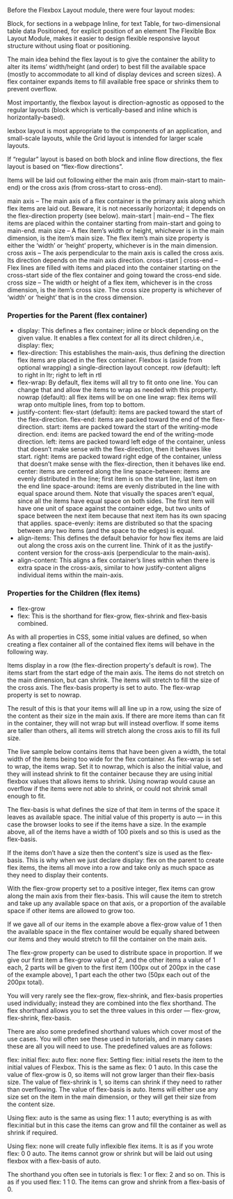 Before the Flexbox Layout module, there were four layout modes:

Block, for sections in a webpage
Inline, for text
Table, for two-dimensional table data
Positioned, for explicit position of an element
The Flexible Box Layout Module, makes it easier to design flexible responsive layout structure without using float or positioning.

The main idea behind the flex layout is to give the container the ability to alter its items’ width/height (and order) to best fill the available space (mostly to accommodate to all kind of display devices and screen sizes). A flex container expands items to fill available free space or shrinks them to prevent overflow.

Most importantly, the flexbox layout is direction-agnostic as opposed to the regular layouts (block which is vertically-based and inline which is horizontally-based).

lexbox layout is most appropriate to the components of an application, and small-scale layouts, while the Grid layout is intended for larger scale layouts.

If “regular” layout is based on both block and inline flow directions, the flex layout is based on “flex-flow directions”.

Items will be laid out following either the main axis (from main-start to main-end) or the cross axis (from cross-start to cross-end).

main axis – The main axis of a flex container is the primary axis along which flex items are laid out. Beware, it is not necessarily horizontal; it depends on the flex-direction property (see below).
main-start | main-end – The flex items are placed within the container starting from main-start and going to main-end.
main size – A flex item’s width or height, whichever is in the main dimension, is the item’s main size. The flex item’s main size property is either the ‘width’ or ‘height’ property, whichever is in the main dimension.
cross axis – The axis perpendicular to the main axis is called the cross axis. Its direction depends on the main axis direction.
cross-start | cross-end – Flex lines are filled with items and placed into the container starting on the cross-start side of the flex container and going toward the cross-end side.
cross size – The width or height of a flex item, whichever is in the cross dimension, is the item’s cross size. The cross size property is whichever of ‘width’ or ‘height’ that is in the cross dimension.

### Properties for the Parent (flex container)
* display: This defines a flex container; inline or block depending on the given value. It enables a flex context for all its direct children,i.e., display: flex;
* flex-direction: This establishes the main-axis, thus defining the direction flex items are placed in the flex container. Flexbox is (aside from optional wrapping) a single-direction layout concept. row (default): left to right in ltr; right to left in rtl
* flex-wrap: By default, flex items will all try to fit onto one line. You can change that and allow the items to wrap as needed with this property. nowrap (default): all flex items will be on one line
wrap: flex items will wrap onto multiple lines, from top to bottom.
* justify-content: flex-start (default): items are packed toward the start of the flex-direction.
flex-end: items are packed toward the end of the flex-direction.
start: items are packed toward the start of the writing-mode direction.
end: items are packed toward the end of the writing-mode direction.
left: items are packed toward left edge of the container, unless that doesn’t make sense with the flex-direction, then it behaves like start.
right: items are packed toward right edge of the container, unless that doesn’t make sense with the flex-direction, then it behaves like end.
center: items are centered along the line
space-between: items are evenly distributed in the line; first item is on the start line, last item on the end line
space-around: items are evenly distributed in the line with equal space around them. Note that visually the spaces aren’t equal, since all the items have equal space on both sides. The first item will have one unit of space against the container edge, but two units of space between the next item because that next item has its own spacing that applies.
space-evenly: items are distributed so that the spacing between any two items (and the space to the edges) is equal.
* align-items: This defines the default behavior for how flex items are laid out along the cross axis on the current line. Think of it as the justify-content version for the cross-axis (perpendicular to the main-axis).
* align-content: This aligns a flex container’s lines within when there is extra space in the cross-axis, similar to how justify-content aligns individual items within the main-axis. 

### Properties for the Children (flex items)
* flex-grow
* flex: This is the shorthand for flex-grow, flex-shrink and flex-basis combined.

 As with all properties in CSS, some initial values are defined, so when creating a flex container all of the contained flex items will behave in the following way.

Items display in a row (the flex-direction property's default is row).
The items start from the start edge of the main axis.
The items do not stretch on the main dimension, but can shrink.
The items will stretch to fill the size of the cross axis.
The flex-basis property is set to auto.
The flex-wrap property is set to nowrap.

The result of this is that your items will all line up in a row, using the size of the content as their size in the main axis. If there are more items than can fit in the container, they will not wrap but will instead overflow. If some items are taller than others, all items will stretch along the cross axis to fill its full size.

The live sample below contains items that have been given a width, the total width of the items being too wide for the flex container. As flex-wrap is set to wrap, the items wrap. Set it to nowrap, which is also the initial value, and they will instead shrink to fit the container because they are using initial flexbox values that allows items to shrink. Using nowrap would cause an overflow if the items were not able to shrink, or could not shrink small enough to fit.

The flex-basis is what defines the size of that item in terms of the space it leaves as available space. The initial value of this property is auto — in this case the browser looks to see if the items have a size. In the example above, all of the items have a width of 100 pixels and so this is used as the flex-basis.

If the items don’t have a size then the content's size is used as the flex-basis. This is why when we just declare display: flex on the parent to create flex items, the items all move into a row and take only as much space as they need to display their contents.

With the flex-grow property set to a positive integer, flex items can grow along the main axis from their flex-basis. This will cause the item to stretch and take up any available space on that axis, or a proportion of the available space if other items are allowed to grow too.

If we gave all of our items in the example above a flex-grow value of 1 then the available space in the flex container would be equally shared between our items and they would stretch to fill the container on the main axis.

The flex-grow property can be used to distribute space in proportion. If we give our first item a flex-grow value of 2, and the other items a value of 1 each, 2 parts will be given to the first item (100px out of 200px in the case of the example above), 1 part each the other two (50px each out of the 200px total).

You will very rarely see the flex-grow, flex-shrink, and flex-basis properties used individually; instead they are combined into the flex shorthand. The flex shorthand allows you to set the three values in this order — flex-grow, flex-shrink, flex-basis.

There are also some predefined shorthand values which cover most of the use cases. You will often see these used in tutorials, and in many cases these are all you will need to use. The predefined values are as follows:

flex: initial
flex: auto
flex: none
flex: <positive-number>
Setting flex: initial resets the item to the initial values of Flexbox. This is the same as flex: 0 1 auto. In this case the value of flex-grow is 0, so items will not grow larger than their flex-basis size. The value of flex-shrink is 1, so items can shrink if they need to rather than overflowing. The value of flex-basis is auto. Items will either use any size set on the item in the main dimension, or they will get their size from the content size.

Using flex: auto is the same as using flex: 1 1 auto; everything is as with flex:initial but in this case the items can grow and fill the container as well as shrink if required.

Using flex: none will create fully inflexible flex items. It is as if you wrote flex: 0 0 auto. The items cannot grow or shrink but will be laid out using flexbox with a flex-basis of auto.

The shorthand you often see in tutorials is flex: 1 or flex: 2 and so on. This is as if you used flex: 1 1 0. The items can grow and shrink from a flex-basis of 0.


